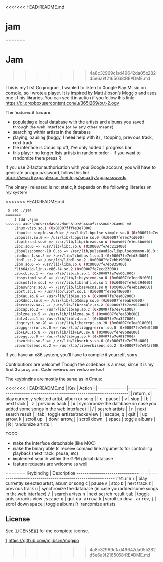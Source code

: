 <<<<<<< HEAD:README.md
# jam
=======
# Jam
>>>>>>> 4a8c32969c1ad49642da05b282d5e6a9f2165068:README.md

This is my first Go program, I wanted to listen to Google Play Music on console,
so I wrote a player. It is inspired by Matt Jibson's [Moggio](1) and uses one of
his libraries. You can see it in action if you follow this link:
https://dl.dropboxusercontent.com/u/3651269/out-2.ogv

The features it has are:

* populating a local database with the artists and albums you saved through the
  web interface (or by any other means)
* searching within artists in the database
* playing, pausing (buggy, I need help with it) , stopping, previous track, next
  track
* the interface is Cmus rip off, I've only added a progress bar
* this player no longer lists artists in random order - if you want to randomize
  them press R


If you use 2-factor authorisation with your Google account, you will have to
generate an app password, follow this link
https://security.google.com/settings/security/apppasswords

The binary I released is not static, it depends on the following libraries on my
system

<<<<<<< HEAD:README.md
```bash
 $ ldd ./jam 
=======
    $ ldd ./jam
>>>>>>> 4a8c32969c1ad49642da05b282d5e6a9f2165068:README.md
	linux-vdso.so.1 (0x00007fff8e3e7000)
	libpulse-simple.so.0 => /usr/lib/libpulse-simple.so.0 (0x00007fe7eca1e000)
	libpulse.so.0 => /usr/lib/libpulse.so.0 (0x00007fe7ec7cd000)
	libpthread.so.0 => /usr/lib/libpthread.so.0 (0x00007fe7ec5b0000)
	libc.so.6 => /usr/lib/libc.so.6 (0x00007fe7ec212000)
	libpulsecommon-10.0.so => /usr/lib/pulseaudio/libpulsecommon-10.0.so (0x00007fe7ebf8d000)
	libdbus-1.so.3 => /usr/lib/libdbus-1.so.3 (0x00007fe7ebd3d000)
	libdl.so.2 => /usr/lib/libdl.so.2 (0x00007fe7ebb39000)
	libm.so.6 => /usr/lib/libm.so.6 (0x00007fe7eb835000)
	/lib64/ld-linux-x86-64.so.2 (0x00007fe7ecc23000)
	libxcb.so.1 => /usr/lib/libxcb.so.1 (0x00007fe7eb60c000)
	libsystemd.so.0 => /usr/lib/libsystemd.so.0 (0x00007fe7ecd8f000)
	libsndfile.so.1 => /usr/lib/libsndfile.so.1 (0x00007fe7eb394000)
	libasyncns.so.0 => /usr/lib/libasyncns.so.0 (0x00007fe7eb18e000)
	librt.so.1 => /usr/lib/librt.so.1 (0x00007fe7eaf86000)
	libXau.so.6 => /usr/lib/libXau.so.6 (0x00007fe7ead82000)
	libXdmcp.so.6 => /usr/lib/libXdmcp.so.6 (0x00007fe7eab7c000)
	libresolv.so.2 => /usr/lib/libresolv.so.2 (0x00007fe7ea965000)
	libcap.so.2 => /usr/lib/libcap.so.2 (0x00007fe7ea761000)
	liblzma.so.5 => /usr/lib/liblzma.so.5 (0x00007fe7ea53b000)
	liblz4.so.1 => /usr/lib/liblz4.so.1 (0x00007fe7ea327000)
	libgcrypt.so.20 => /usr/lib/libgcrypt.so.20 (0x00007fe7ea018000)
	libgpg-error.so.0 => /usr/lib/libgpg-error.so.0 (0x00007fe7e9e04000)
	libFLAC.so.8 => /usr/lib/libFLAC.so.8 (0x00007fe7e9b8e000)
	libogg.so.0 => /usr/lib/libogg.so.0 (0x00007fe7e9987000)
	libvorbis.so.0 => /usr/lib/libvorbis.so.0 (0x00007fe7e975a000)
	libvorbisenc.so.2 => /usr/lib/libvorbisenc.so.2 (0x00007fe7e94a7000)
```

If you have an x86 system, you'll have to compile it yourself, sorry

Contributions are welcome! Though the codebase is a mess, since it is my first
Go program. Code reviews are welcome too!

The keybindins are mostly the same as in Cmus:

<<<<<<< HEAD:README.md
| Key           | Action                                                                       |
|---------------|------------------------------------------------------------------------------|
| return, x     | play currently selected artist, album or song                                |
| c             | pause                                                                        |
| v             | stop                                                                         |
| b             | next track                                                                   |
| z             | previous track                                                               |
| u             | synchronize the database (in case you added some songs in the web interface) |
| /             | search artists                                                               |
| n             | next search result                                                           |
| tab           | toggle artists/tracks view                                                   |
| escape, q     | quit                                                                         |
| up arrow, k   | scroll up                                                                    |
| down arrow, j | scroll down                                                                  |
| space         | toggle albums                                                                |
| R             | randomize artists                                                            |

[1]: https://github.com/mjibson/moggio



TODO
- make the interface detachable (like MOC)
- make the binary able to receive comand line arguments for controlling playback
  (next track, pause, etc)
- implement search within the GPM global database
- feature requests are welcome as well

=======
Keybinding                           | Description
-------------------------------------|------------------------------------------------------------
<kbd>return</kbd> <kbd>x</kbd>       | play currently selected artist, album or song
<kbd>c</kbd>                         | pause
<kbd>v</kbd>                         | stop
<kbd>b</kbd>                         | next track
<kbd>z</kbd>                         | previous track
<kbd>u</kbd>                         | synchronize the database (in case you added some songs in the web interface)
<kbd>/</kbd>                         | search artists
<kbd>n</kbd>                         | next search result
<kbd>tab</kbd>                       | toggle artists/tracks view
<kbd>escape</kbd>, <kbd>q</kbd>      | quit
<kbd>up arrow</kbd>, <kbd>k</kbd>    | scroll up
<kbd>down arrow</kbd>, <kbd>j</kbd>  | scroll down
<kbd>space</kbd>                     | toggle albums
<kbd>R</kbd>                         |randomize artists



## License

See [LICENSE][] for the complete license.





[1] https://github.com/mjibson/moggio
>>>>>>> 4a8c32969c1ad49642da05b282d5e6a9f2165068:README.md
